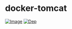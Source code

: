 # docker-tomcat

[![Image](https://app.soluble.cloud/api/v1/public/badges/a9960968-dfc2-466b-aada-a0340d80191d.svg)](https://app.soluble.cloud/repos/details/github.com/aleftik/docker-tomcat)  [![Dep](https://app.soluble.cloud/api/v1/public/badges/82e9dc56-f528-4305-8a9f-d59b07ab5d8f.svg)](https://app.soluble.cloud/repos/details/github.com/aleftik/docker-tomcat)  

